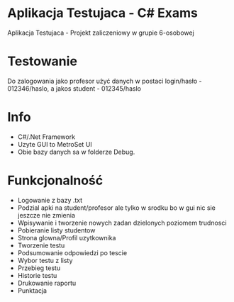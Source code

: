# Aplikacja Testujaca - C# Exams
Aplikacja Testujaca - Projekt zaliczeniowy w grupie 6-osobowej

# Testowanie
Do zalogowania jako profesor użyć danych w postaci login/hasło - 012346/haslo, a jakos student - 012345/haslo

# Info
- C#/.Net Framework
- Uzyte GUI to MetroSet UI
- Obie bazy danych sa w folderze Debug.

# Funkcjonalność
- Logowanie z bazy .txt
- Podzial apki na student/profesor ale tylko w srodku bo w gui nic sie jeszcze nie zmienia
- Wpisywanie i tworzenie nowych zadan dzielonych poziomem trudnosci
- Pobieranie listy studentow
- Strona glowna/Profil uzytkownika
- Tworzenie testu
- Podsumowanie odpowiedzi po tescie
- Wybor testu z listy
- Przebieg testu
- Historie testu
- Drukowanie raportu
- Punktacja
